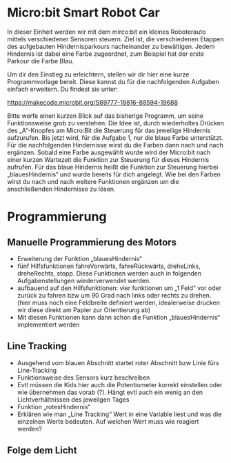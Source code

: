 # Micro:bit Smart Robot Car

In dieser Einheit werden wir mit dem mirco:bit ein kleines Roboterauto mittels verschiedener Sensoren steuern. Ziel ist, die verschiedenen Etappen des aufgebauten Hindernisparkours nacheinander zu bewältigen. Jedem Hindernis ist dabei eine Farbe zugeordnet, zum Beispiel hat der erste Parkour die Farbe Blau.

Um dir den Einstieg zu erleichtern, stellen wir dir hier eine kurze Programmvorlage bereit. Diese kannst du für die nachfolgenden Aufgaben einfach erweitern. Du findest sie unter:

https://makecode.microbit.org/S69777-18816-88594-19688

Bitte werfe einen kurzen Blick auf das bisherige Programm, um seine Funktionsweise grob zu verstehen: Die Idee ist, durch wiederholtes Drücken des „A“-Knopfes am Micro:Bit die Steuerung für das jeweilige Hindernis aufzurufen. Bis jetzt wird, für die Aufgabe 1, nur die blaue Farbe unterstützt. Für die nachfolgenden Hindernisse wirst du die Farben dann nach und nach ergänzen. Sobald eine Farbe ausgewählt wurde wird der Micro:bit nach einer kurzen Wartezeit die Funktion zur Steuerung für dieses Hindernis aufrufen. Für das blaue Hindernis heißt die Funktion zur Steuerung hierbei „blauesHindernis“ und wurde bereits für dich angelegt. Wie bei den Farben wirst du nach und nach weitere Funktionen ergänzen um die anschließenden Hindernisse zu lösen.


# Programmierung

## Manuelle Programmierung des Motors

- Erweiterung der Funktion „blauesHindernis“
- fünf Hilfsfunktionen fahreVorwärts, fahreRückwärts, dreheLinks, dreheRechts, stopp. Diese Funktionen werden auch in folgenden Aufgabenstellungen wiederverwendet werden.
- aufbauend auf den Hilfsfunktionen: vier funktionen um „1 Feld“ vor oder zurück zu fahren bzw um 90 Grad nach links oder rechts zu drehen. (hier muss noch eine Feldbreite definiert werden, idealerweise drucken wir diese direkt am Papier zur Orientierung ab)
- Mit diesen Funktionen kann dann schon die Funktion „blauesHindernis“ implementiert werden


## Line Tracking

- Ausgehend vom blauen Abschnitt startet roter Abschnitt bzw Linie fürs Line-Tracking
- Funktionsweise des Sensors kurz beschreiben
- Evtl müssen die Kids hier auch die Potentiometer korrekt einstellen oder wie übernehmen das vorab (?). Hängt evtl auch ein wenig an den Lichtverhältnissen des jeweilgen Tages
- Funktion „rotesHindernis“
- Erklären wie man „Line Tracking“ Wert in eine Variable liest und was die einzelnen Werte bedeuten. Auf welchen Wert muss wie reagiert werden?

## Folge dem Licht




